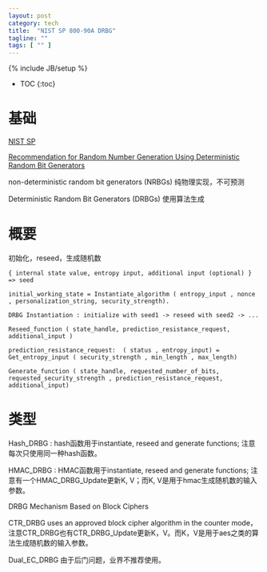```yaml
---
layout: post
category: tech
title:  "NIST SP 800-90A DRBG"
tagline: ""
tags: [ "" ] 
---
```

{% include JB/setup %}

* TOC
{:toc}

# 基础

[NIST SP](https://csrc.nist.gov/publications/sp)

[Recommendation for Random Number Generation Using Deterministic Random Bit Generators](https://nvlpubs.nist.gov/nistpubs/SpecialPublications/NIST.SP.800-90Ar1.pdf)

non-deterministic random bit generators (NRBGs)  纯物理实现，不可预测

Deterministic Random Bit Generators (DRBGs) 使用算法生成

# 概要

初始化，reseed，生成随机数

    { internal state value, entropy input, additional input (optional) } => seed

    initial_working_state = Instantiate_algorithm ( entropy_input , nonce , personalization_string, security_strength).
    
    DRBG Instantiation : initialize with seed1 -> reseed with seed2 -> ...

    Reseed_function ( state_handle, prediction_resistance_request, additional_input )

    prediction_resistance_request:  ( status , entropy_input) = Get_entropy_input ( security_strength , min_length , max_length)

    Generate_function ( state_handle, requested_number_of_bits, requested_security_strength , prediction_resistance_request, additional_input)

# 类型

Hash_DRBG : hash函数用于instantiate, reseed and generate functions; 注意每次只使用同一种hash函数。

HMAC_DRBG : HMAC函数用于instantiate, reseed and generate functions; 注意有一个HMAC_DRBG_Update更新K, V；而K, V是用于hmac生成随机数的输入参数。

DRBG Mechanism Based on Block Ciphers

CTR_DRBG  uses an approved block cipher algorithm in the counter mode，注意CTR_DRBG也有CTR_DRBG_Update更新K，V。而K，V是用于aes之类的算法生成随机数的输入参数。

Dual_EC_DRBG 由于后门问题，业界不推荐使用。
